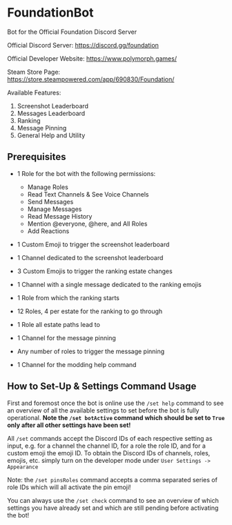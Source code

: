 # FoundationBot

Bot for the Official Foundation Discord Server

Official Discord Server: https://discord.gg/foundation

Official Developer Website: https://www.polymorph.games/

Steam Store Page: https://store.steampowered.com/app/690830/Foundation/

Available Features:

1. Screenshot Leaderboard
1. Messages Leaderboard
1. Ranking
1. Message Pinning
1. General Help and Utility

## Prerequisites
* 1 Role for the bot with the following permissions:
  * Manage Roles
  * Read Text Channels & See Voice Channels
  * Send Messages
  * Manage Messages
  * Read Message History
  * Mention @everyone, @here, and All Roles
  * Add Reactions

* 1 Custom Emoji to trigger the screenshot leaderboard
* 1 Channel dedicated to the screenshot leaderboard
* 3 Custom Emojis to trigger the ranking estate changes
* 1 Channel with a single message dedicated to the ranking emojis
* 1 Role from which the ranking starts
* 12 Roles, 4 per estate for the ranking to go through
* 1 Role all estate paths lead to
* 1 Channel for the message pinning
* Any number of roles to trigger the message pinning
* 1 Channel for the modding help command

## How to Set-Up & Settings Command Usage
First and foremost once the bot is online use the `/set help` command to see an overview of all the available settings to set before the bot is fully operational. **Note the `/set botActive` command which should be set to `True` only after all other settings have been set!**

All `/set` commands accept the Discord IDs of each respective setting as input, e.g. for a channel the channel ID, for a role the role ID, and for a custom emoji the emoji ID. To obtain the Discord IDs of channels, roles, emojis, etc. simply turn on the developer mode under `User Settings -> Appearance`

Note: the `/set pinsRoles` command accepts a comma separated series of role IDs which will all activate the pin emoji!

You can always use the `/set check` command to see an overview of which settings you have already set and which are still pending before activating the bot!
